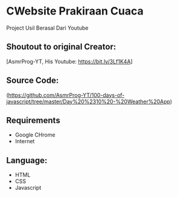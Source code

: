 # CWebsite Prakiraan Cuaca
Project Usil Berasal Dari Youtube

## Shoutout to original Creator:
[AsmrProg-YT, His Youtube: https://bit.ly/3Lf1K4A]

## Source Code: 
(https://github.com/AsmrProg-YT/100-days-of-javascript/tree/master/Day%20%2310%20-%20Weather%20App)

## Requirements
- Google CHrome
- Internet

## Language:
- HTML
- CSS
- Javascript


